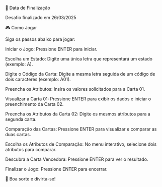 📅 Data de Finalização

Desafio finalizado em 26/03/2025

🎮 Como Jogar

Siga os passos abaixo para jogar:

Iniciar o Jogo: Pressione ENTER para iniciar.

Escolha um Estado: Digite uma única letra que representará um estado (exemplo: A).

Digite o Código da Carta: Digite a mesma letra seguida de um código de dois caracteres (exemplo: A01).

Preencha os Atributos: Insira os valores solicitados para a Carta 01.

Visualizar a Carta 01: Pressione ENTER para exibir os dados e iniciar o preenchimento da Carta 02.

Preencha os Atributos da Carta 02: Digite os mesmos atributos para a segunda carta.

Comparação das Cartas: Pressione ENTER para visualizar e comparar as duas cartas.

Escolha os Atributos de Comparação: No menu interativo, selecione dois atributos para comparar.

Descubra a Carta Vencedora: Pressione ENTER para ver o resultado.

Finalizar o Jogo: Pressione ENTER para encerrar.

🎲 Boa sorte e divirta-se!